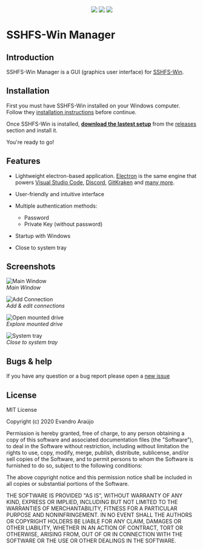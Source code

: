 <div style="text-align: center; margin-top: 3em;">
  <img src="https://img.shields.io/github/v/release/evsar3/sshfs-win-manager?sort=semver">
  <img src="https://img.shields.io/github/downloads/evsar3/sshfs-win-manager/total">
  <img src="https://img.shields.io/github/issues-raw/evsar3/sshfs-win-manager/bug?color=red">
</div>

# SSHFS-Win Manager

## Introduction 
SSHFS-Win Manager is a GUI (graphics user interface) for [SSHFS-Win](https://github.com/billziss-gh/sshfs-win).

## Installation
First you must have SSHFS-Win installed on your Windows computer.  
Follow they [installation instructions](https://github.com/billziss-gh/sshfs-win/blob/master/README.md) before continue.  

Once SSHFS-Win is installed, [**download the lastest setup**](https://github.com/evsar3/sshfs-win-manager/releases/latest) from the [releases](https://github.com/evsar3/sshfs-win-manager/releases) section and install it.  

You're ready to go!

## Features

- Lightweight electron-based application. [Electron](https://github.com/electron/electron) is the same engine that powers [Visual Studio Code](https://github.com/microsoft/vscode), [Discord](https://discordapp.com/), [GitKraken](https://www.gitkraken.com/) and [many more](https://www.electronjs.org/apps).

- User-friendly and intuitive interface

- Multiple authentication methods: 
  - Password 
  - Private Key (without password) 

- Startup with Windows
- Close to system tray

## Screenshots
![Main Window](https://c.servers.babum.dev/static/sshfs-win-manager/main-window-screenshot.png)  
*Main Window*

![Add Connection](https://c.servers.babum.dev/static/sshfs-win-manager/add-connection-screenshot.png)  
*Add & edit connections*

![Open mounted drive](https://c.servers.babum.dev/static/sshfs-win-manager/explorer-screenshot.png)  
*Explore mounted drive*

![System tray](https://c.servers.babum.dev/static/sshfs-win-manager/systray-screenshot.png)  
*Close to system tray*

## Bugs & help
If you have any question or a bug report please open a [new issue](https://github.com/evsar3/sshfs-win-manager/issues/new)

## License
MIT License

Copyright (c) 2020 Evandro Araújo

Permission is hereby granted, free of charge, to any person obtaining a copy
of this software and associated documentation files (the "Software"), to deal
in the Software without restriction, including without limitation the rights
to use, copy, modify, merge, publish, distribute, sublicense, and/or sell
copies of the Software, and to permit persons to whom the Software is
furnished to do so, subject to the following conditions:

The above copyright notice and this permission notice shall be included in all
copies or substantial portions of the Software.

THE SOFTWARE IS PROVIDED "AS IS", WITHOUT WARRANTY OF ANY KIND, EXPRESS OR
IMPLIED, INCLUDING BUT NOT LIMITED TO THE WARRANTIES OF MERCHANTABILITY,
FITNESS FOR A PARTICULAR PURPOSE AND NONINFRINGEMENT. IN NO EVENT SHALL THE
AUTHORS OR COPYRIGHT HOLDERS BE LIABLE FOR ANY CLAIM, DAMAGES OR OTHER
LIABILITY, WHETHER IN AN ACTION OF CONTRACT, TORT OR OTHERWISE, ARISING FROM,
OUT OF OR IN CONNECTION WITH THE SOFTWARE OR THE USE OR OTHER DEALINGS IN THE
SOFTWARE.
